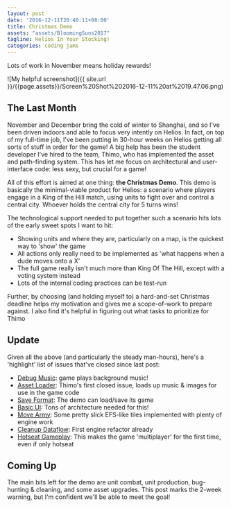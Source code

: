 ```yaml
---
layout: post
date: '2016-12-11T20:40:11+08:00'
title: Christmas Demo
assets: "assets/BloomingSuns2017"
tagline: Helios In Your Stocking!
categories: coding jams
---
```


Lots of work in November means holiday rewards!

![My helpful screenshot]({{ site.url }}/{{page.assets}}/Screen%20Shot%202016-12-11%20at%2019.47.06.png)

## The Last Month

November and December bring the cold of winter to Shanghai, and so I've been driven indoors and able to focus very intently on Helios. In fact, on top of my full-time job, I've been putting in 30-hour weeks on Helios getting all sorts of stuff in order for the game! A big help has been the student developer I've hired to the team, Thimo, who has implemented the asset and path-finding system. This has let me focus on architectural and user-interface code: less sexy, but crucial for a game!

All of this effort is aimed at one thing: **the Christmas Demo**. This demo is basically the minimal-viable product for Helios: a scenario where players engage in a King of the Hill match, using units to fight over and control a central city. Whoever holds the central city for 5 turns wins! 

The technological support needed to put together such a scenario hits lots of the early sweet spots I want to hit:

- Showing units and where they are, particularly on a map, is the quickest way to 'show' the game
- All actions only really need to be implemented as 'what happens when a dude moves onto a X'
- The full game really isn't much more than King Of The Hill, except with a voting system instead
- Lots of the internal coding practices can be test-run

Further, by choosing (and holding myself to) a hard-and-set Christmas deadline helps my motivation and gives me a scope-of-work to prepare against. I also find it's helpful in figuring out what tasks to prioritize for Thimo

## Update

Given all the above (and particularly the steady man-hours), here's a 'highlight' list of issues that've closed since last post:

- [Debug Music](https://www.github.com/Sewerbird/Helios2400/issues/16): game plays background music!
- [Asset Loader](https://www.github.com/Sewerbird/Helios2400/issues/23): Thimo's first closed issue, loads up music & images for use in the game code
- [Save Format](https://www.github.com/Sewerbird/Helios2400/issues/24): The demo can load/save its game
- [Basic UI](https://www.github.com/Sewerbird/Helios2400/issues/16): Tons of architecture needed for this!
- [Move Army](https://www.github.com/Sewerbird/Helios2400/issues/35): Some pretty slick EFS-like tiles implemented with plenty of engine work
- [Cleanup Dataflow](https://www.github.com/Sewerbird/Helios2400/issues/40): First engine refactor already
- [Hotseat Gameplay](https://www.github.com/Sewerbird/Helios2400/issues/45): This makes the game 'multiplayer' for the first time, even if only hotseat

## Coming Up

The main bits left for the demo are unit combat, unit production, bug-hunting & cleaning, and some asset upgrades. This post marks the 2-week warning, but I'm confident we'll be able to meet the goal!

